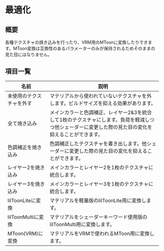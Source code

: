 # 最適化

## 概要
各種テクスチャの焼き込みを行ったり、VRM用のMToonに変換したりできます。MToon変換は互換性のあるパラメーターのみが保持されるためそのままの見た目にはなりません。

## 項目一覧

|名前|説明|
|-|-|
|未使用のテクスチャを外す|マテリアルから使われていないテクスチャを外します。ビルドサイズを抑える効果があります。|
|全て焼き込み|メインカラーと色調補正、レイヤー2&3を統合して1枚のテクスチャにします。負荷を軽減しつつ他シェーダーに変更した際の見た目の変化を抑えることができます。|
|色調補正を焼き込み|色調補正したテクスチャを書き出します。他シェーダーに変更した際の見た目の変化を抑えることができます。|
|レイヤー2を焼き込み|メインカラーとレイヤー2を1枚のテクスチャに統合します。|
|レイヤー3を焼き込み|メインカラーとレイヤー3を1枚のテクスチャに統合します。|
|lilToonLiteに変換|マテリアルを軽量版のlilToonLite用に変換します。|
|lilToonMultiに変換|マテリアルをシェーダーキーワード使用版のlilToonMulti用に変換します。|
|MToon(VRM)に変換|マテリアルをVRMで使われるMToon用に変換します。|
